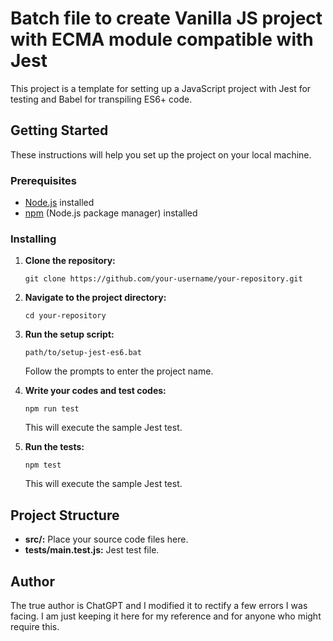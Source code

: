 
# Batch file to create Vanilla JS project with ECMA module compatible with Jest

This project is a template for setting up a JavaScript project with Jest for testing and Babel for transpiling ES6+ code.

## Getting Started

These instructions will help you set up the project on your local machine.

### Prerequisites

- [Node.js](https://nodejs.org/) installed
- [npm](https://www.npmjs.com/) (Node.js package manager) installed

### Installing

1. **Clone the repository:**
   ```
   git clone https://github.com/your-username/your-repository.git
   ```

2. **Navigate to the project directory:**
   ```
   cd your-repository
   ```

3. **Run the setup script:**
   ```
   path/to/setup-jest-es6.bat
   ```
   Follow the prompts to enter the project name.

4. **Write your codes and test codes:**
   ```
   npm run test
   ```
   This will execute the sample Jest test.


5. **Run the tests:**
   ```
   npm test
   ```
   This will execute the sample Jest test.

## Project Structure

- **src/:** Place your source code files here.
- **__tests__/main.test.js:** Jest test file.

## Author

The true author is ChatGPT and I modified it to rectify a few errors I was facing. I am just keeping it here for my reference and for anyone who might require this.


